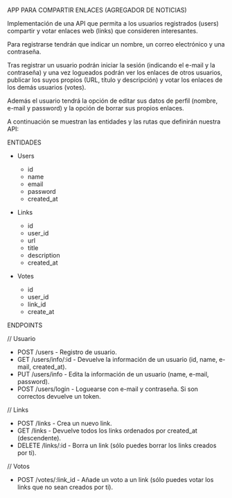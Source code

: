 APP PARA COMPARTIR ENLACES (AGREGADOR DE NOTICIAS)

Implementación de una API que permita a los usuarios registrados (users) compartir y votar enlaces web (links) que consideren interesantes.

Para registrarse tendrán que indicar un nombre, un correo electrónico y una contraseña.

Tras registrar un usuario podrán iniciar la sesión (indicando el e-mail y la contraseña) y una vez logueados podrán ver los enlaces de otros usuarios, publicar los suyos propios (URL, título y descripción) y votar los enlaces de los demás usuarios (votes).

Además el usuario tendrá la opción de editar sus datos de perfil (nombre, e-mail y password) y la opción de borrar sus propios enlaces.

A continuación se muestran las entidades y las rutas que definirán nuestra API:

ENTIDADES

- Users
    - id
    - name
    - email
    - password
    - created_at
    
- Links
    - id
    - user_id
    - url
    - title
    - description
    - created_at

- Votes
    - id
    - user_id
    - link_id
    - create_at


ENDPOINTS

// Usuario
- POST /users - Registro de usuario.
- GET /users/info/:id - Devuelve la información de un usuario (id, name, e-mail, created_at).
- PUT /users/info - Edita la información de un usuario (name, e-mail, password).
- POST /users/login - Loguearse con e-mail y contraseña. Si son correctos devuelve un token.

// Links
- POST /links - Crea un nuevo link.
- GET /links - Devuelve todos los links ordenados por created_at (descendente).
- DELETE /links/:id - Borra un link (sólo puedes borrar los links creados por ti).

// Votos
- POST /votes/:link_id - Añade un voto a un link (sólo puedes votar los links que no sean creados por ti).
